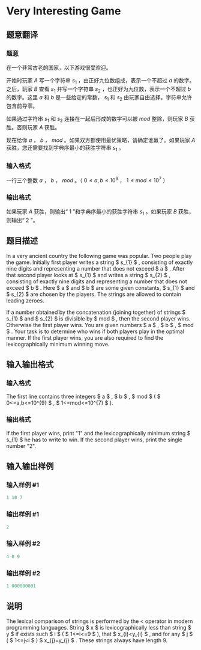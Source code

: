 # Very Interesting Game

## 题意翻译

### 题意

在一个非常古老的国家，以下游戏很受欢迎。

开始时玩家 $A$ 写一个字符串 $s_1$ ，由正好九位数组成，表示一个不超过 $a$ 的数字。之后，玩家 $B$ 查看 $s_1$ 并写一个字符串 $s_2$ ，也正好为九位数，表示一个不超过 $b$ 的数字。这里 $a$ 和 $b$ 是一些给定的常数， $s_1$ 和 $s_2$ 由玩家自由选择。字符串允许包含前导零。

如果通过字符串 $s_1$ 和 $s_2$ 连接在一起后形成的数字可以被 $mod$ 整除，则玩家 $B$ 获胜。否则玩家 $A$ 获胜。

现在给你 $a$ ， $b$ ， $mod$ 。如果双方都使用最优策略，请确定谁赢了。如果玩家 $A$ 获胜，您还需要找到字典序最小的获胜字符串 $s_1$ 。

### 输入格式

一行三个整数 $a$ ， $b$ ， $mod$ 。（ $0 \leqslant a,b \leqslant 10^{9}$ ， $1 \leqslant mod \leqslant 10^{7}$ ）

### 输出格式

如果玩家 $A$ 获胜，则输出“ $1$ ”和字典序最小的获胜字符串 $s_1$ 。如果玩家 $B$ 获胜，则输出“ $2$ ”。

## 题目描述

In a very ancient country the following game was popular. Two people play the game. Initially first player writes a string $ s_{1} $ , consisting of exactly nine digits and representing a number that does not exceed $ a $ . After that second player looks at $ s_{1} $ and writes a string $ s_{2} $ , consisting of exactly nine digits and representing a number that does not exceed $ b $ . Here $ a $ and $ b $ are some given constants, $ s_{1} $ and $ s_{2} $ are chosen by the players. The strings are allowed to contain leading zeroes.

If a number obtained by the concatenation (joining together) of strings $ s_{1} $ and $ s_{2} $ is divisible by $ mod $ , then the second player wins. Otherwise the first player wins. You are given numbers $ a $ , $ b $ , $ mod $ . Your task is to determine who wins if both players play in the optimal manner. If the first player wins, you are also required to find the lexicographically minimum winning move.

## 输入输出格式

### 输入格式

The first line contains three integers $ a $ , $ b $ , $ mod $ ( $ 0<=a,b<=10^{9} $ , $ 1<=mod<=10^{7} $ ).

### 输出格式

If the first player wins, print "1" and the lexicographically minimum string $ s_{1} $ he has to write to win. If the second player wins, print the single number "2".

## 输入输出样例

### 输入样例 #1

```cpp
1 10 7

```
### 输出样例 #1

```cpp
2

```
### 输入样例 #2

```cpp
4 0 9

```
### 输出样例 #2

```cpp
1 000000001

```
## 说明

The lexical comparison of strings is performed by the < operator in modern programming languages. String $ x $ is lexicographically less than string $ y $ if exists such $ i $ ( $ 1<=i<=9 $ ), that $ x_{i}&lt;y_{i} $ , and for any $ j $ ( $ 1<=j&lt;i $ ) $ x_{j}=y_{j} $ . These strings always have length 9.

